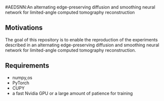 #AEDSNN:An alternating edge-preserving diffusion and smoothing neural network for limited-angle computed tomography reconstruction
## Motivations 
The goal of this repository is to enable the reproduction of the experiments described in
 an alternating edge-preserving diffusion and smoothing neural network for limited-angle 
 computed tomography reconstruction.

## Requirements
* numpy,os
* PyTorch
* CUPY
* a fast Nvidia GPU or a large amount of patience for training
